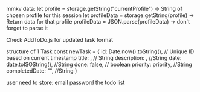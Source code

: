 mmkv data:
let profile = storage.getString("currentProfile") -> String of chosen profile for this session
let profileData = storage.getString(profile) -> Return data for that profile
profileData = JSON.parse(profileData) -> don't forget to parse it


Check AddToDo.js for updated task format

structure of 1 Task
const newTask = {
            id: Date.now().toString(), // Unique ID based on current timestamp
            title: , // String
            description: , //String
            date: date.toISOString(), //String
            done: false, // boolean
            priority: priority, //String
            completedDate: "", //String
        }

user need to store:
    email
    password
    the todo list
